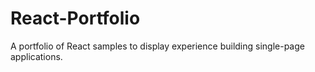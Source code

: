 # React-Portfolio
A portfolio of React samples to display experience building single-page applications.
